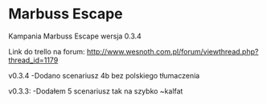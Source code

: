 # Marbuss Escape
Kampania Marbuss Escape wersja 0.3.4

Link do trello na forum:
http://www.wesnoth.com.pl/forum/viewthread.php?thread_id=1179

v0.3.4
-Dodano scenariusz 4b bez polskiego tłumaczenia

v0.3.3:
-Dodałem 5 scenariusz tak na szybko
~kalfat

